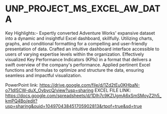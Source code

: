 # UNP_PROJECT_MS_EXCEL_AW_DATA

Key Highlights:- 
Expertly converted Adventure Works' expansive dataset into a dynamic and insightful Excel dashboard, skillfully.
Utilizing charts, graphs, and conditional formatting for a compelling and user-friendly presentation of data.
Crafted an intuitive dashboard interface accessible to users of varying expertise levels within the organization.
Effectively visualized Key Performance Indicators (KPIs) in a format that delivers a swift overview of the company's performance.
Applied pertinent Excel functions and formulas to optimize and structure the data, ensuring seamless and impactful visualization.

PowerPoint link: https://drive.google.com/file/d/1Zd2tEu0KHbaN-o71dlSCW-duX_OvbvcQ/view?usp=sharing
EXCEL FILE LINK: https://docs.google.com/spreadsheets/d/1Dlh7c9KZUgmA6xSmSMoyZ2h5_kmPQ4Bo/edit?usp=sharing&ouid=104970438451705902813&rtpof=true&sd=true


